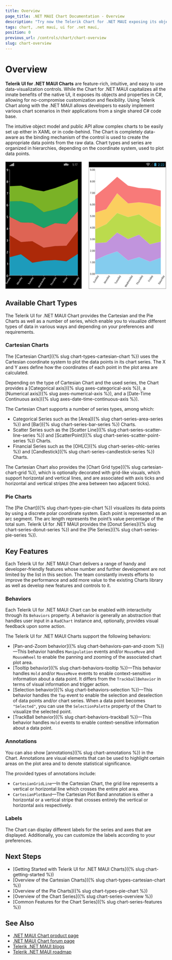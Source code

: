 ```yaml
---
title: Overview
page_title: .NET MAUI Chart Documentation - Overview
description: "Try now the Telerik Chart for .NET MAUI exposing its objects and properties in C#, allowing for no-compromise customization and flexibility."
tags: chart, .net maui, ui for .net maui,
position: 0
previous_url: /controls/chart/chart-overview
slug: chart-overview
---
```


# Overview

**Telerik UI for .NET MAUI Charts** are feature-rich, intuitive, and easy to use data-visualization controls. While the Chart for .NET MAUI capitalizes all the innate benefits of the native UI, it exposes its objects and properties in C#, allowing for no-compromise customization and flexibility. Using Telerik Chart along with the .NET MAUI allows developers to easily implement various chart scenarios in their applications from a single shared C# code base.

The intuitive object model and public API allow complex charts to be easily set up either in XAML or in code-behind. The Chart is completely data-aware as the binding mechanism of the control is used to create the appropriate data points from the raw data. Chart types and series are organized in hierarchies, depending on the coordinate system, used to plot data points.

![Chart Overview](images/chart-overview.png)

## Available Chart Types

The Telerik UI for .NET MAUI Chart provides the Cartesian and the Pie Charts as well as a number of series, which enable you to visualize different types of data in various ways and depending on your preferences and requirements.

### Cartesian Charts

The [Cartesian Chart]({% slug chart-types-cartesian-chart %}) uses the Cartesian coordinate system to plot the data points in its chart series. The X and Y axes define how the coordinates of each point in the plot area are calculated.

Depending on the type of Cartesian Chart and the used series, the Chart provides a [Categorical axis]({% slug axes-categorical-axis %}), a [Numerical axis]({% slug axes-numerical-axis %}), and a [Date-Time Continuous axis]({% slug axes-date-time-continuous-axis %}).

The Cartesian Chart supports a number of series types, among which:

* Categorical Series such as the [Area]({% slug chart-series-area-series %}) and [Bar]({% slug chart-series-bar-series %}) Charts.
* Scatter Series such as the [Scatter Line]({% slug chart-series-scatter-line-series %}) and [ScatterPoint]({% slug chart-series-scatter-point-series %}) Charts.
* Financial Series such as the [OHLC]({% slug chart-series-ohlc-series %}) and [Candlestick]({% slug chart-series-candlestick-series %}) Charts.

The Cartesian Chart also provides the [Chart Grid type]({% slug cartesian-chart-grid %}), which is optionally decorated with grid-like visuals, which support horizontal and vertical lines, and are associated with axis ticks and horizontal and vertical stripes (the area between two adjacent ticks).

### Pie Charts

The [Pie Chart]({% slug chart-types-pie-chart %}) visualizes its data points by using a discrete polar coordinate system. Each point is represented as an arc segment. The arc length represents the point’s value percentage of the total sum. Telerik UI for .NET MAUI provides the [Donut Series]({% slug chart-series-donut-series %}) and the [Pie Series]({% slug chart-series-pie-series %}).

## Key Features

Each Telerik UI for .NET MAUI Chart delivers a range of handy and developer-friendly features whose number and further development are not limited by the list in this section. The team constantly invests efforts to improve the performance and add more value to the existing Charts library as well as develop new features and controls to it.

### Behaviors

Each Telerik UI for .NET MAUI Chart can be enabled with interactivity through its `Behaviors` property. A behavior is generally an abstraction that handles user input in a `RadChart` instance and, optionally, provides visual feedback upon some action.

The Telerik UI for .NET MAUI Charts support the following behaviors:

- [Pan-and-Zoom behavior]({% slug chart-behaviors-pan-and-zoom %})&mdash;This behavior handles `Manipulation` events and/or `MouseMove` and `MouseWheel` to enable the panning and zooming of the associated chart plot area.
- [Tooltip behavior]({% slug chart-behaviors-tooltip %})&mdash;This behavior handles `Hold` and/or `MouseMove` events to enable context-sensitive information about a data point. It differs from the `TrackballBehavior` in terms of visual information and trigger action.
- [Selection behavior]({% slug chart-behaviors-selection %})&mdash;This behavior handles the `Tap` event to enable the selection and deselection of data points and/or chart series. When a data point becomes `"Selected"`, you can use the `SelectionPalette` property of the Chart to visualize the selected point.
- [TrackBall behavior]({% slug chart-behaviors-trackball %})&mdash;This behavior handles `Hold` events to enable context-sensitive information about a data point.

### Annotations

You can also show [annotations]({% slug chart-annotations %}) in the Chart. Annotations are visual elements that can be used to highlight certain areas on the plot area and to denote statistical significance.

The provided types of annotations include:

- `CartesianGridLine`&mdash;In the Cartesian Chart, the grid line represents a vertical or horizontal line which crosses the entire plot area.
- `CartesianPlotBand`&mdash;The Cartesian Plot Band annotation is either a horizontal or a vertical stripe that crosses entirely the vertical or horizontal axis respectively.

### Labels

The Chart can display different labels for the series and axes that are displayed. Additionally, you can customize the labels according to your preferences.

## Next Steps

- [Getting Started with Telerik UI for .NET MAUI Charts]({% slug chart-getting-started %})
- [Overview of the Cartesian Charts]({% slug chart-types-cartesian-chart %})
- [Overview of the Pie Charts]({% slug chart-types-pie-chart %})
- [Overview of the Chart Series]({% slug chart-series-overview %})
- [Common Features for the Chart Series]({% slug chart-series-features %})

## See Also

- [.NET MAUI Chart product page](https://www.telerik.com/maui-ui/chart)
- [.NET MAUI Chart forum page](https://www.telerik.com/forums/maui?tagId=1765)
- [Telerik .NET MAUI blogs](https://www.telerik.com/blogs/tag/.net-maui)
- [Telerik .NET MAUI roadmap](https://www.telerik.com/support/whats-new/maui-ui/roadmap)
